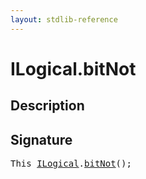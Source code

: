 ```yaml
---
layout: stdlib-reference
---
```


# ILogical\.bitNot

## Description





## Signature 

<pre>
This <a href="/stdlib-reference/interfaces/ILogical/index" class="code_type">ILogical</a>.<a href="/stdlib-reference/interfaces/ILogical/bitNot">bitNot</a>();

</pre>

